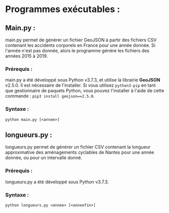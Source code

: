# Programmes exécutables :
  ## Main.py :
  main.py permet de générer un fichier GeoJSON à partir des fichiers CSV contenant les accidents corporels en France pour une année donnée.
  Si l'année n'est pas donnée, alors le programme génère les fichiers des années 2015 à 2019.
  ### Prérequis :
  main.py a été développé sous Python v3.7.3, et utilise la librairie **GeoJSON** v2.5.0. Il est nécessaire de l'installer. Si vous utilisez `python3-pip` en tant que gestionnaire de paquets Python, vous pouvez l'installer à l'aide de cette commande : ```pip3 install geojson==2.5.0```.
  ### Syntaxe :
    python main.py [<annee>]
  ## longueurs.py :
  longueurs.py permet de générer un fichier CSV contenant la longueur approximative des aménagements cyclables de Nantes pour une année donnée, ou pour un intervalle donné.
  ### Prérequis :
  longueurs.py a été développé sous Python v3.7.3.
  ### Syntaxe :
    python longueurs.py <annee> [<anneefin>]
